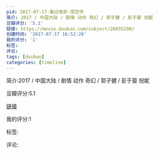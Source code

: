 ```yaml
---
pid: 2017-07-17-看过电影-悟空传
简介: 2017 / 中国大陆 / 剧情 动作 奇幻 / 郭子健 / 彭于晏 倪妮
豆瓣评分: '5.1'
链接: https://movie.douban.com/subject/26035290/
创建时间: '2017-07-17 16:52:26'
我的评分: '1'
标签:
评论:
tags: [douban]
categories: [timeline]
---
```

简介:2017 / 中国大陆 / 剧情 动作 奇幻 / 郭子健 / 彭于晏 倪妮

豆瓣评分:5.1

[链接](https://movie.douban.com/subject/26035290/)

我的评分:1

标签:

评论:

